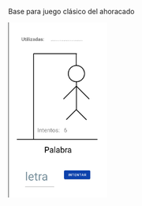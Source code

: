 Base para juego clásico del ahoracado

<img src="https://github.com/AntonioCrespo2605/2DAM/blob/main/Proyectos%20Android%20Studio/Ahorcado/Ahorcado.png" style=" width:200px" align="center" alt="Pantalla para añadir una planta"  >
